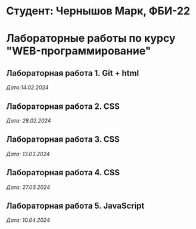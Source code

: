 # Студент: Чернышов Марк, ФБИ-22
# Лабораторные работы по курсу "WEB-программирование"

## Лабораторная работа 1. Git + html

*Дата:14.02.2024*

## Лабораторная работа 2. CSS

*Дата: 28.02.2024*

## Лабораторная работа 3. CSS

*Дата: 13.03.2024*

## Лабораторная работа 4. CSS

*Дата: 27.03.2024*

## Лабораторная работа 5. JavaScript

*Дата: 10.04.2024*
